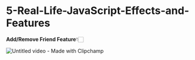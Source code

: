 # 5-Real-Life-JavaScript-Effects-and-Features

<b>Add/Remove Friend Feature</b>👇🏻

![Untitled video - Made with Clipchamp](https://github.com/Yogesh-160/5-Real-Life-JavaScript-Effects-and-Features/assets/124399567/1461b3d4-d7b6-4fb6-9280-94b4f58fa2a8)

